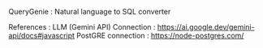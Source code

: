 QueryGenie : Natural language to SQL converter

References :
LLM (Gemini API) Connection : https://ai.google.dev/gemini-api/docs#javascript
PostGRE connection : https://node-postgres.com/
